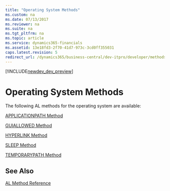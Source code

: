 ```yaml
---
title: "Operating System Methods"
ms.custom: na
ms.date: 07/13/2017
ms.reviewer: na
ms.suite: na
ms.tgt_pltfrm: na
ms.topic: article
ms.service: dynamics365-financials
ms.assetid: 13e18fd3-2f70-41d7-973c-3cd0ff355031
caps.latest.revision: 5
redirect_url: /dynamics365/business-central/dev-itpro/developer/methods/devenv-al-method-reference
---
```


[!INCLUDE[newdev_dev_preview](../includes/newdev_dev_preview.md)]

# Operating System Methods
The following AL methods for the operating system are available:  
  
[APPLICATIONPATH Method](devenv-APPLICATIONPATH-Method.md)  
  
[GUIALLOWED Method](devenv-GUIALLOWED-Method.md)  
  
[HYPERLINK Method](devenv-HYPERLINK-Method.md)  
  
[SLEEP Method](devenv-SLEEP-Method.md)  
  
[TEMPORARYPATH Method](devenv-TEMPORARYPATH-Method.md)

## See Also
[AL Method Reference](devenv-al-method-reference.md)  